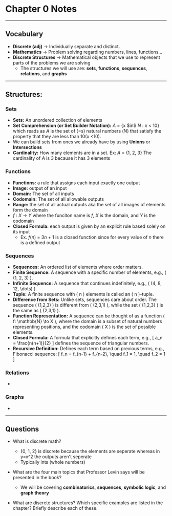 # Chapter 0 Notes
---
## Vocabulary
* **Discrete (adj)** -> Individually separate and distinct.
* **Mathematics** -> Problem solving regarding numbers, lines, functions...
* **Discrete Structures** -> Mathematical objects that we use to represent parts of the problems we are solving
    * The structures we will use are: **sets**, **functions**, **sequences**, **relations**, and **graphs**    

---

## Structures:

### Sets
* **Sets:** An unordered collection of elements
* **Set Comprehension (or Set Builder Notation):** $A$ = {x \$in$ $N$ : $x$ < 10} which reads as $A$ is the set of (=s) natural numbers ($N$) that satisfy the property that they are less than 10($x$ <10).
* We can build sets from ones we already have by using **Unions** or **Intersections**
* **Cardinality:** How many elements are in a set. Ex: $A$ = {1, 2, 3} The cardinality of $A$ is 3 because it has 3 elements

### Functions
* **Functions:** a rule that assigns each input exactly one output
* **Image:** output of an input
* **Domain:** The set of all inputs
* **Codomain:** The set of all allowable outputs
* **Range:** the set of all actual outputs aka the set of all images of elements form the domain
* $f$ : $X$ -> $Y$ where the funciton name is $f$, $X$ is the domain, and $Y$ is the codomain
* **Closed Formula:** each output is given by an explicit rule based solely on its input 
    * Ex. $f$($n$) = 3$n$ + 1 is a closed function since for every value of $n$ there is a defined output

### Sequences 
* **Sequences:** An ordered list of elements where order matters. 
* **Finite Sequence:** A sequence with a specific number of elements, e.g., \( (1, 2, 3) \). 
* **Infinite Sequence:** A sequence that continues indefinitely, e.g., \( (4, 8, 12, \dots) \). 
* **Tuple:** A finite sequence with \( n \) elements is called an \( n \)-tuple. 
* **Difference from Sets:** Unlike sets, sequences care about order. The sequence \( (1,2,3) \) is different from \( (2,3,1) \), while the set \( \{1,2,3\} \) is the same as \( \{2,3,1\} \). 
* **Function Representation:** A sequence can be thought of as a function \( f: \mathbb{N} \to X \), where the domain is a subset of natural numbers representing positions, and the codomain \( X \) is the set of possible elements. 
* **Closed Formula:** A formula that explicitly defines each term, e.g., \[ a_n = \frac{n(n+1)}{2} \] defines the sequence of triangular numbers.
* **Recursive Definition:** Defines each term based on previous terms, e.g., Fibonacci sequence: \[ f_n = f_{n-1} + f_{n-2}, \quad f_1 = 1, \quad f_2 = 1 \] 


### Relations
* 

### Graphs
* 

---

## Questions

* What is discrete math?
    * {0, 1, 2} is discrete because the elements are seperate whereas in y=x^2 the outputs aren't seperate
    * Typically ints (whole numbers)


* What are the four main topics that Professor Levin says will be presented in the book?
    * We will be covering **combinatorics**, **sequences**, **symbolic logic**, and **graph theory**

* What are discrete structures? Which specific examples are listed in the chapter? Briefly describe each of these.

